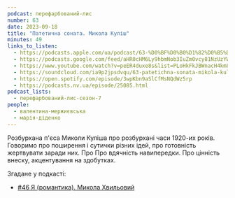 ```yaml
---
podcast: перефарбований-лис
number: 63
date: 2023-09-18
title: "Патетична соната. Микола Куліш"
minutes: 49
links_to_listen:
  - https://podcasts.apple.com/ua/podcast/63-%D0%BF%D0%B0%D1%82%D0%B5%D1%82%D0%B8%D1%87%D0%BD%D0%B0-%D1%81%D0%BE%D0%BD%D0%B0%D1%82%D0%B0-%D0%BC%D0%B8%D0%BA%D0%BE%D0%BB%D0%B0-%D0%BA%D1%83%D0%BB%D1%96%D1%88/id1563575488?i=1000628218596
  - https://podcasts.google.com/feed/aHR0cHM6Ly9hbmNob3IuZm0vcy81NzUzYWEwMC9wb2RjYXN0L3Jzcw/episode/MGYzZjc4NDYtZmViZi00NjlmLTgwNDMtNzAyZTk0ZWY2ODNh?sa=X&ved=0CAUQkfYCahcKEwiYhqz_k5aDAxUAAAAAHQAAAAAQAQ
  - https://www.youtube.com/watch?v=peER4duxe8s&list=PLoHkFkJBWnacH4km8nqKVKx30Rv2x3cFh&index=4&pp=iAQB
  - https://soundcloud.com/ia9p2jpsdvqu/63-patetichna-sonata-mikola-kulsh
  - https://open.spotify.com/episode/3wpKbn9aSlCfMsNQdWz5rp
  - https://podcasts.nv.ua/episode/25085.html
podcast_lists:
  - перефарбований-лис-сезон-7
people:
  - валентина-мержиєвська
  - марія-діденко
---
```


Розбурхана п'єса Миколи Куліша про розбурхані часи 1920-их років. Говоримо про
поширення і сутички різних ідей, про готовність жертвувати заради них. Про Про
вдячність навипередки. Про цінність внеску, акцентування на здобутках.


Згадане у подкасті:

- [#46 Я (романтика). Микола Хвильовий][1]

[1]: /перефарбований-лис/72/

